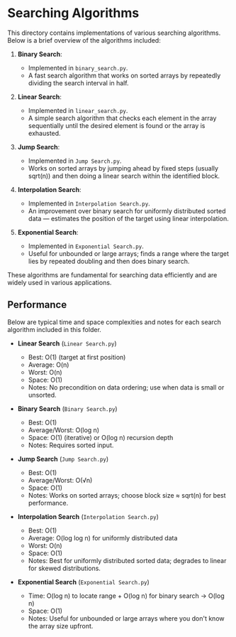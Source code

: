 # Searching Algorithms

This directory contains implementations of various searching algorithms. Below is a brief overview of the algorithms included:

1. **Binary Search**:
   - Implemented in `binary_search.py`.
   - A fast search algorithm that works on sorted arrays by repeatedly dividing the search interval in half.

2. **Linear Search**:
    - Implemented in `linear_search.py`.
   - A simple search algorithm that checks each element in the array sequentially until the desired element is found or the array is exhausted.

3. **Jump Search**:
   - Implemented in `Jump Search.py`.
   - Works on sorted arrays by jumping ahead by fixed steps (usually sqrt(n)) and then doing a linear search within the identified block.

4. **Interpolation Search**:
   - Implemented in `Interpolation Search.py`.
   - An improvement over binary search for uniformly distributed sorted data — estimates the position of the target using linear interpolation.

5. **Exponential Search**:
   - Implemented in `Exponential Search.py`.
   - Useful for unbounded or large arrays; finds a range where the target lies by repeated doubling and then does binary search.

These algorithms are fundamental for searching data efficiently and are widely used in various applications.

## Performance

Below are typical time and space complexities and notes for each search algorithm included in this folder.

- **Linear Search** (`Linear Search.py`)
   - Best: O(1) (target at first position)
   - Average: O(n)
   - Worst: O(n)
   - Space: O(1)
   - Notes: No precondition on data ordering; use when data is small or unsorted.

- **Binary Search** (`Binary Search.py`)
   - Best: O(1)
   - Average/Worst: O(log n)
   - Space: O(1) (iterative) or O(log n) recursion depth
   - Notes: Requires sorted input.

- **Jump Search** (`Jump Search.py`)
   - Best: O(1)
   - Average/Worst: O(√n)
   - Space: O(1)
   - Notes: Works on sorted arrays; choose block size ≈ sqrt(n) for best performance.

- **Interpolation Search** (`Interpolation Search.py`)
   - Best: O(1)
   - Average: O(log log n) for uniformly distributed data
   - Worst: O(n)
   - Space: O(1)
   - Notes: Best for uniformly distributed sorted data; degrades to linear for skewed distributions.

- **Exponential Search** (`Exponential Search.py`)
   - Time: O(log n) to locate range + O(log n) for binary search → O(log n)
   - Space: O(1)
   - Notes: Useful for unbounded or large arrays where you don't know the array size upfront.